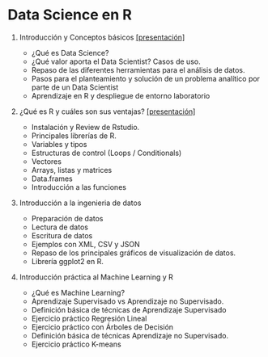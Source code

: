 # Data Science en R

1. Introducción y Conceptos básicos [[presentación]](./pdf/intro_ds.pdf)
   
   * ¿Qué es Data Science?
   * ¿Qué valor aporta el Data Scientist? Casos de uso.
   * Repaso de las diferentes herramientas para el análisis de datos.
   * Pasos para el planteamiento y solución de un problema analítico por parte de un Data Scientist
   * Aprendizaje en R y despliegue de entorno laboratorio

2. ¿Qué es R y cuáles son sus ventajas? [[presentación]](./pdf/intro_R.pdf)

   * Instalación y Review de Rstudio.
   * Principales librerías de R.
   * Variables y tipos
   * Estructuras de control (Loops / Conditionals)
   * Vectores
   * Arrays, listas y matrices
   * Data.frames
   * Introducción a las funciones

3. Introducción a la ingenieria de datos

   * Preparación de datos
   * Lectura de datos
   * Escritura de datos
   * Ejemplos con XML, CSV y JSON
   * Repaso de los principales gráficos de visualización de datos.
   * Librería ggplot2 en R.

4. Introducción práctica al Machine Learning y R

   * ¿Qué es Machine Learning?
   * Aprendizaje Supervisado vs Aprendizaje no Supervisado.
   * Definición básica de técnicas de Aprendizaje Supervisado
   * Ejercicio práctico Regresión Lineal
   * Ejercicio práctico con Árboles de Decisión
   * Definición básica de técnicas Aprendizaje no Supervisado.
   * Ejercicio práctico K-means
